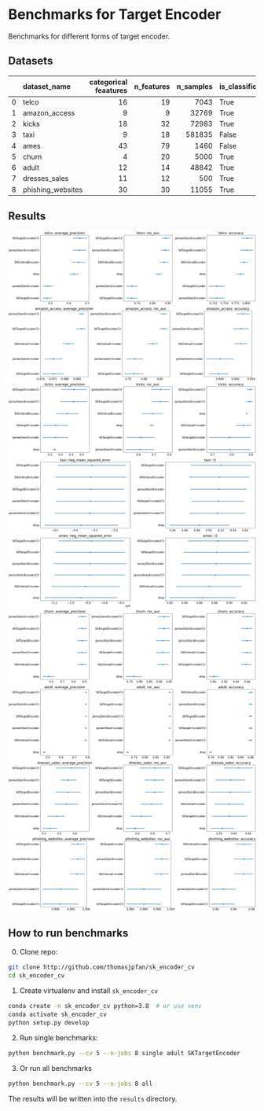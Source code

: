 # Benchmarks for Target Encoder

Benchmarks for different forms of target encoder.

## Datasets

|    | dataset_name      |   categorical feaatures |   n_features |   n_samples | is_classification   | openml_url                     |
|---:|:------------------|------------------------:|-------------:|------------:|:--------------------|:-------------------------------|
|  0 | telco             |                      16 |           19 |        7043 | True                | https://www.openml.org/d/42178 |
|  1 | amazon_access     |                       9 |            9 |       32769 | True                | https://www.openml.org/d/4135  |
|  2 | kicks             |                      18 |           32 |       72983 | True                | https://www.openml.org/d/41162 |
|  3 | taxi              |                       9 |           18 |      581835 | False               | https://www.openml.org/d/42729 |
|  4 | ames              |                      43 |           79 |        1460 | False               | https://www.openml.org/d/42165 |
|  5 | churn             |                       4 |           20 |        5000 | True                | https://www.openml.org/d/40701 |
|  6 | adult             |                      12 |           14 |       48842 | True                | https://www.openml.org/d/179   |
|  7 | dresses_sales     |                      11 |           12 |         500 | True                | https://www.openml.org/d/23381 |
|  8 | phishing_websites |                      30 |           30 |       11055 | True                | https://www.openml.org/d/4534  |

## Results

![telco](figures/telco.png)
![amazon_access](figures/amazon_access.png)
![kicks](figures/kicks.png)
![taxi](figures/taxi.png)
![ames](figures/ames.png)
![churn](figures/churn.png)
![adult](figures/adult.png)
![dresses_sales](figures/dresses_sales.png)
![phishing_websites](figures/phishing_websites.png)

## How to run benchmarks

0. Clone repo:

```bash
git clone http://github.com/thomasjpfan/sk_encoder_cv
cd sk_encoder_cv
```

1. Create virtualenv and install `sk_encoder_cv`

```bash
conda create -n sk_encoder_cv python=3.8  # or use venv
conda activate sk_encoder_cv
python setup.py develop
```

2. Run single benchmarks:

```bash
python benchmark.py --cv 5 --n-jobs 8 single adult SKTargetEncoder
```

3. Or run all benchmarks

```bash
python benchmark.py --cv 5 --n-jobs 8 all
```

The results will be written into the `results` directory.
